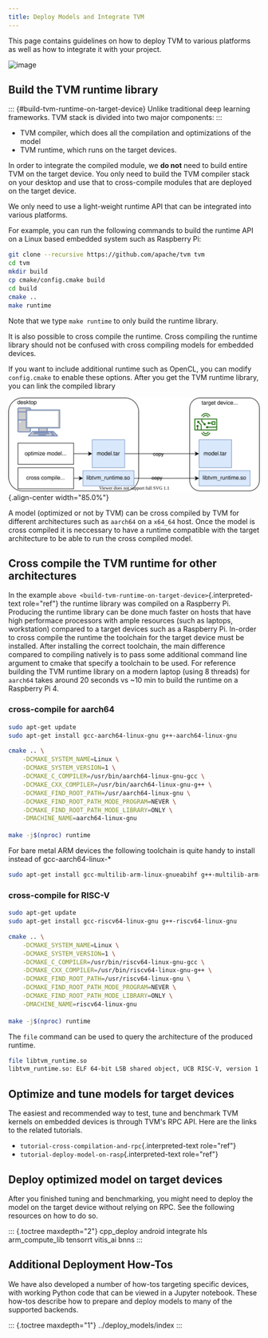 ```yaml
---
title: Deploy Models and Integrate TVM
---
```


This page contains guidelines on how to deploy TVM to various platforms
as well as how to integrate it with your project.

![image](https://tvm.apache.org/images/release/tvm_flexible.png)

## Build the TVM runtime library

::: {#build-tvm-runtime-on-target-device}
Unlike traditional deep learning frameworks. TVM stack is divided into
two major components:
:::

-   TVM compiler, which does all the compilation and optimizations of
    the model
-   TVM runtime, which runs on the target devices.

In order to integrate the compiled module, we **do not** need to build
entire TVM on the target device. You only need to build the TVM compiler
stack on your desktop and use that to cross-compile modules that are
deployed on the target device.

We only need to use a light-weight runtime API that can be integrated
into various platforms.

For example, you can run the following commands to build the runtime API
on a Linux based embedded system such as Raspberry Pi:

``` bash
git clone --recursive https://github.com/apache/tvm tvm
cd tvm
mkdir build
cp cmake/config.cmake build
cd build
cmake ..
make runtime
```

Note that we type `make runtime` to only build the runtime library.

It is also possible to cross compile the runtime. Cross compiling the
runtime library should not be confused with cross compiling models for
embedded devices.

If you want to include additional runtime such as OpenCL, you can modify
`config.cmake` to enable these options. After you get the TVM runtime
library, you can link the compiled library

![](https://raw.githubusercontent.com/tlc-pack/web-data/main/images/dev/tvm_deploy_crosscompile.svg){.align-center
width="85.0%"}

A model (optimized or not by TVM) can be cross compiled by TVM for
different architectures such as `aarch64` on a `x64_64` host. Once the
model is cross compiled it is neccessary to have a runtime compatible
with the target architecture to be able to run the cross compiled model.

## Cross compile the TVM runtime for other architectures

In the example
`above <build-tvm-runtime-on-target-device>`{.interpreted-text
role="ref"} the runtime library was compiled on a Raspberry Pi.
Producing the runtime library can be done much faster on hosts that have
high performace processors with ample resources (such as laptops,
workstation) compared to a target devices such as a Raspberry Pi.
In-order to cross compile the runtime the toolchain for the target
device must be installed. After installing the correct toolchain, the
main difference compared to compiling natively is to pass some
additional command line argument to cmake that specify a toolchain to be
used. For reference building the TVM runtime library on a modern laptop
(using 8 threads) for `aarch64` takes around 20 seconds vs \~10 min to
build the runtime on a Raspberry Pi 4.

### cross-compile for aarch64

``` bash
sudo apt-get update
sudo apt-get install gcc-aarch64-linux-gnu g++-aarch64-linux-gnu
```

``` bash
cmake .. \
    -DCMAKE_SYSTEM_NAME=Linux \
    -DCMAKE_SYSTEM_VERSION=1 \
    -DCMAKE_C_COMPILER=/usr/bin/aarch64-linux-gnu-gcc \
    -DCMAKE_CXX_COMPILER=/usr/bin/aarch64-linux-gnu-g++ \
    -DCMAKE_FIND_ROOT_PATH=/usr/aarch64-linux-gnu \
    -DCMAKE_FIND_ROOT_PATH_MODE_PROGRAM=NEVER \
    -DCMAKE_FIND_ROOT_PATH_MODE_LIBRARY=ONLY \
    -DMACHINE_NAME=aarch64-linux-gnu 

make -j$(nproc) runtime
```

For bare metal ARM devices the following toolchain is quite handy to
install instead of gcc-aarch64-linux-\*

``` bash
sudo apt-get install gcc-multilib-arm-linux-gnueabihf g++-multilib-arm-linux-gnueabihf
```

### cross-compile for RISC-V

``` bash
sudo apt-get update
sudo apt-get install gcc-riscv64-linux-gnu g++-riscv64-linux-gnu
```

``` bash
cmake .. \
    -DCMAKE_SYSTEM_NAME=Linux \
    -DCMAKE_SYSTEM_VERSION=1 \
    -DCMAKE_C_COMPILER=/usr/bin/riscv64-linux-gnu-gcc \
    -DCMAKE_CXX_COMPILER=/usr/bin/riscv64-linux-gnu-g++ \
    -DCMAKE_FIND_ROOT_PATH=/usr/riscv64-linux-gnu \
    -DCMAKE_FIND_ROOT_PATH_MODE_PROGRAM=NEVER \
    -DCMAKE_FIND_ROOT_PATH_MODE_LIBRARY=ONLY \
    -DMACHINE_NAME=riscv64-linux-gnu 

make -j$(nproc) runtime
```

The `file` command can be used to query the architecture of the produced
runtime.

``` bash
file libtvm_runtime.so
libtvm_runtime.so: ELF 64-bit LSB shared object, UCB RISC-V, version 1 (GNU/Linux), dynamically linked, BuildID[sha1]=e9ak845b3d7f2c126dab53632aea8e012d89477e, not stripped
```

## Optimize and tune models for target devices

The easiest and recommended way to test, tune and benchmark TVM kernels
on embedded devices is through TVM\'s RPC API. Here are the links to the
related tutorials.

-   `tutorial-cross-compilation-and-rpc`{.interpreted-text role="ref"}
-   `tutorial-deploy-model-on-rasp`{.interpreted-text role="ref"}

## Deploy optimized model on target devices

After you finished tuning and benchmarking, you might need to deploy the
model on the target device without relying on RPC. See the following
resources on how to do so.

::: {.toctree maxdepth="2"}
cpp_deploy android integrate hls arm_compute_lib tensorrt vitis_ai bnns
:::

## Additional Deployment How-Tos

We have also developed a number of how-tos targeting specific devices,
with working Python code that can be viewed in a Jupyter notebook. These
how-tos describe how to prepare and deploy models to many of the
supported backends.

::: {.toctree maxdepth="1"}
../deploy_models/index
:::
